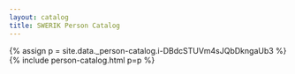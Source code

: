 ```yaml
---
layout: catalog
title: SWERIK Person Catalog
---
```

{% assign p = site.data._person-catalog.i-DBdcSTUVm4sJQbDkngaUb3 %}
{% include person-catalog.html p=p %}

